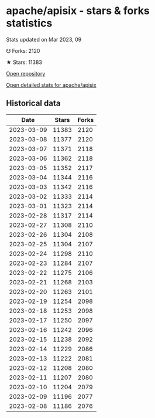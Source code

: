 # apache/apisix - stars & forks statistics

Stats updated on Mar 2023, 09

☋ Forks: 2120

★ Stars: 11383

[Open repository](https://github.com/apache/apisix)

[Open detailed stats for apache/apisix](https://reviewgithub.com/rep/apache/apisix)

## Historical data
| Date | Stars | Forks |
|------|-------|-------|
| 2023-03-09 | 11383 | 2120 | 
| 2023-03-08 | 11377 | 2120 | 
| 2023-03-07 | 11371 | 2118 | 
| 2023-03-06 | 11362 | 2118 | 
| 2023-03-05 | 11352 | 2117 | 
| 2023-03-04 | 11344 | 2116 | 
| 2023-03-03 | 11342 | 2116 | 
| 2023-03-02 | 11333 | 2114 | 
| 2023-03-01 | 11323 | 2114 | 
| 2023-02-28 | 11317 | 2114 | 
| 2023-02-27 | 11308 | 2110 | 
| 2023-02-26 | 11304 | 2108 | 
| 2023-02-25 | 11304 | 2107 | 
| 2023-02-24 | 11298 | 2110 | 
| 2023-02-23 | 11284 | 2107 | 
| 2023-02-22 | 11275 | 2106 | 
| 2023-02-21 | 11268 | 2103 | 
| 2023-02-20 | 11263 | 2101 | 
| 2023-02-19 | 11254 | 2098 | 
| 2023-02-18 | 11253 | 2098 | 
| 2023-02-17 | 11250 | 2097 | 
| 2023-02-16 | 11242 | 2096 | 
| 2023-02-15 | 11238 | 2092 | 
| 2023-02-14 | 11229 | 2086 | 
| 2023-02-13 | 11222 | 2081 | 
| 2023-02-12 | 11208 | 2080 | 
| 2023-02-11 | 11207 | 2080 | 
| 2023-02-10 | 11204 | 2079 | 
| 2023-02-09 | 11196 | 2077 | 
| 2023-02-08 | 11186 | 2076 | 

